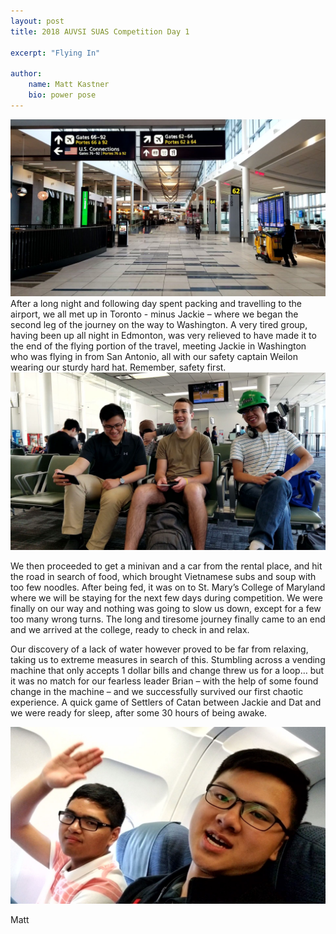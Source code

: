 ```yaml
---
layout: post
title: 2018 AUVSI SUAS Competition Day 1

excerpt: "Flying In"

author:
    name: Matt Kastner
    bio: power pose
---
```

<div class="full zoomable"><img src="/assets/images/auvsi2018/airport.jpg" ></div>
After a long night and following day spent packing and travelling to the airport, we all met up in Toronto - minus Jackie – where we began the second leg of the journey on the way to Washington. A very tired group, having been up all night in Edmonton, was very relieved to have made it to the end of the flying portion of the travel, meeting Jackie in Washington who was flying in from San Antonio, all with our safety captain Weilon wearing our sturdy hard hat. Remember, safety first.

<div class="full zoomable"><img src="/assets/images/auvsi2018/hardhat.jpg" ></div>

We then proceeded to get a minivan and a car from the rental place, and hit the road in search of food, which brought Vietnamese subs and soup with too few noodles. After being fed, it was on to St. Mary’s College of Maryland where we will be staying for the next few days during competition. We were finally on our way and nothing was going to slow us down, except for a few too many wrong turns. The long and tiresome journey finally came to an end and we arrived at the college, ready to check in and relax. 

Our discovery of a lack of water however proved to be far from relaxing, taking us to extreme measures in search of this. Stumbling across a vending machine that only accepts 1 dollar bills and change threw us for a loop… but it was no match for our fearless leader Brian – with the help of some found change in the machine – and we successfully survived our first chaotic experience. A quick game of Settlers of Catan between Jackie and Dat and we were ready for sleep, after some 30 hours of being awake.

<div class="full zoomable"><img src="/assets/images/auvsi2018/wave.jpg" ></div>

Matt
